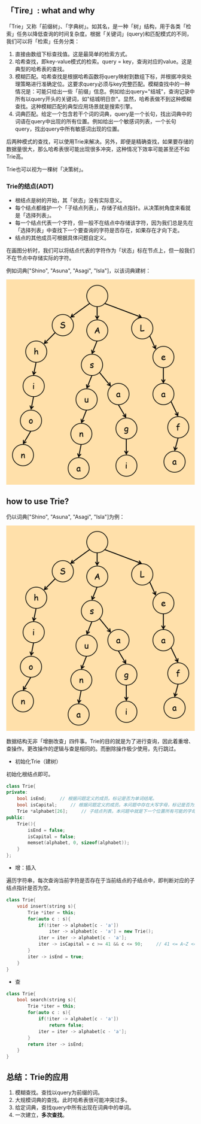 ## 「Tire」: what and why

「Trie」又称「前缀树」、「字典树」。如其名，是一种「树」结构，用于各类「检索」任务以降低查询的时间复杂度。根据「关键词」(query)和匹配模式的不同，我们可以将「检索」任务分类：

1. 直接由数组下标查找值。这是最简单的检索方式。
2. 哈希查找，即key-value模式的检索。query = key，查询对应的value。这是典型的哈希表的查找。
3. 模糊匹配。哈希查找是根据哈希函数将query映射到数组下标，并根据冲突处理策略进行准确定位。这要求query必须与key完整匹配。模糊查找中的一种情况是：可能只给出一些「前缀」信息。例如给出query="结城"，查询记录中所有以query开头的关键词，如"结城明日奈"。显然，哈希表做不到这种模糊查找。这种模糊匹配的典型应用场景就是搜索引擎。
4. 词典匹配。给定一个包含若干个词的词典，query是一个长句，找出词典中的词语在query中出现的所有位置。例如给出一个敏感词列表，一个长句query，找出query中所有敏感词出现的位置。

后两种模式的查找，可以使用Trie来解决。另外，即便是精确查找，如果要存储的数据量很大，那么哈希表很可能出现很多冲突，这种情况下效率可能甚至还不如Trie高。

Trie也可以视为一棵树「决策树」。

### Trie的结点(ADT)

+ 根结点是树的开始，其「状态」没有实际意义。
+ 每个结点都维护一个「子结点列表」，存储子结点指针。从决策树角度来看就是「选择列表」。
+ 每一个结点代表一个字符，但一般不在结点中存储该字符，因为我们总是先在「选择列表」中查找下一个要查询的字符是否存在，如果存在才向下走。
+ 结点的其他成员可根据具体问题自定义。

在画图分析时，我们可以将结点代表的字符作为「状态」标在节点上，但一般我们不在节点中存储实际的字符。

例如词典\["Shino", "Asuna", "Asagi", "Isla"\]，以该词典建树：

![Trie](./3W%20of%20Trie/Trie.png)

## how to use Trie?

仍以词典\["Shino", "Asuna", "Asagi", "Isla"\]为例：

![Trie](./3W%20of%20Trie/Trie.png)

数据结构无非「增删改查」四件事。Trie的目的就是为了进行查询，因此着重增、查操作。更改操作的逻辑与查是相同的。而删除操作极少使用，先行跳过。

+ 初始化Trie（建树）

初始化根结点即可。

``` c++
class Trie{
private:
	bool isEnd;		// 根据问题定义的成员。标记是否为单词结尾。
	bool isCapital;		// 根据问题定义的成员。本问题中存在大写字母，标记是否为大写。
	Trie *alphabet[26];		// 子结点列表。本问题中就是下一个位置所有可能的字母。
public:
	Trie(){
		isEnd = false;
		isCapital = false;
		memset(alphabet, 0, sizeof(alphabet));
	}
};
```

+ 增：插入

遍历字符串，每次查询当前字符是否存在于当前结点的子结点中，即判断对应的子结点指针是否为空。

``` c++
class Trie{
	void insert(string s){
		Trie *iter = this;
		for(auto c : s){
			if(!iter -> alphabet[c - 'a'])
				iter -> alphabet[c - 'a'] = new Trie();
			iter = iter -> alphabet[c - 'a'];
			iter -> isCapital = c >= 41 && c <= 90;		// 41 <= A~Z <= 90
		}
		iter -> isEnd = true;
	}
}
```

+ 查

``` c++
class Trie{
	bool search(string s){
		Trie *iter = this;
		for(auto c : s){
			if(!iter -> alphabet[c - 'a'])
				return false;
			iter = iter -> alphabet[c - 'a'];
		}
		return iter -> isEnd;
	}
}
```

## 总结：Trie的应用

1. 模糊查找。查找以query为前缀的词。
2. 大规模词典的查找。此时哈希表很可能冲突过多。
3. 给定词典，查找query中所有出现在词典中的单词。
4. 一次建立，**多次查找**。
